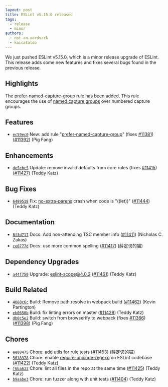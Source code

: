 ```yaml
---
layout: post
title: ESLint v5.15.0 released
tags:
  - release
  - minor
authors:
  - not-an-aardvark
  - kaicataldo
---
```


We just pushed ESLint v5.15.0, which is a minor release upgrade of ESLint. This release adds some new features and fixes several bugs found in the previous release.


## Highlights

The [prefer-named-capture-group](/docs/rules/prefer-named-capture-group) rule has been added. This rule encourages the use of [named capture groups](https://github.com/tc39/proposal-regexp-named-groups) over numbered capture groups.

## Features


* [`ec59ec0`](https://github.com/eslint/eslint/commit/ec59ec09c8d001b8c04f9edc09994e2b0d0af0f9) New: add rule "[prefer-named-capture-group](/docs/rules/prefer-named-capture-group)" (fixes [#11381](https://github.com/eslint/eslint/issues/11381)) ([#11392](https://github.com/eslint/eslint/issues/11392)) (Pig Fang)




## Enhancements


* [`de5cbc5`](https://github.com/eslint/eslint/commit/de5cbc526b30405e742b35d85d04361529d49ed4) Update: remove invalid defaults from core rules (fixes [#11415](https://github.com/eslint/eslint/issues/11415)) ([#11427](https://github.com/eslint/eslint/issues/11427)) (Teddy Katz)




## Bug Fixes


* [`6489518`](https://github.com/eslint/eslint/commit/64895185bde5233223648bcaf46f8deb72c9fb55) Fix: [no-extra-parens](/docs/rules/no-extra-parens) crash when code is "((let))" ([#11444](https://github.com/eslint/eslint/issues/11444)) (Teddy Katz)




## Documentation


* [`8f3d717`](https://github.com/eslint/eslint/commit/8f3d71754932669332ad7623bcc4c1aef3897125) Docs: Add non-attending TSC member info ([#11411](https://github.com/eslint/eslint/issues/11411)) (Nicholas C. Zakas)
* [`ce0777d`](https://github.com/eslint/eslint/commit/ce0777da5bc167fe0c529158fd8216d3eaf11565) Docs: use more common spelling ([#11417](https://github.com/eslint/eslint/issues/11417)) (薛定谔的猫)




## Dependency Upgrades


* [`a44f750`](https://github.com/eslint/eslint/commit/a44f75073306e5ea4e6722654009a99884fbca4f) Upgrade: eslint-scope@4.0.2 ([#11461](https://github.com/eslint/eslint/issues/11461)) (Teddy Katz)




## Build Related


* [`4088c6c`](https://github.com/eslint/eslint/commit/4088c6c9d4578cd581ce8ff4385d90b58a75b755) Build: Remove path.resolve in webpack build ([#11462](https://github.com/eslint/eslint/issues/11462)) (Kevin Partington)
* [`eb0650b`](https://github.com/eslint/eslint/commit/eb0650ba20cf9f9ad78dbaccfeb7e0e7ab56e31d) Build: fix linting errors on master ([#11428](https://github.com/eslint/eslint/issues/11428)) (Teddy Katz)
* [`db0c5e2`](https://github.com/eslint/eslint/commit/db0c5e2a7f894b7cda71007b0ba43d7814b3fb2e) Build: switch from browserify to webpack (fixes [#11366](https://github.com/eslint/eslint/issues/11366)) ([#11398](https://github.com/eslint/eslint/issues/11398)) (Pig Fang)




## Chores


* [`ee88475`](https://github.com/eslint/eslint/commit/ee884754e4111e11994ff0df3f0c29e43e1dc3f2) Chore: add utils for rule tests ([#11453](https://github.com/eslint/eslint/issues/11453)) (薛定谔的猫)
* [`5018378`](https://github.com/eslint/eslint/commit/5018378131fd5190bbccca902c0cf4276ee1581a) Chore: enable [require-unicode-regexp](/docs/rules/require-unicode-regexp) on ESLint codebase ([#11422](https://github.com/eslint/eslint/issues/11422)) (Teddy Katz)
* [`f6ba633`](https://github.com/eslint/eslint/commit/f6ba633f56eca6be20fc4b0d9496a78b9498d578) Chore: lint all files in the repo at the same time ([#11425](https://github.com/eslint/eslint/issues/11425)) (Teddy Katz)
* [`b9aabe3`](https://github.com/eslint/eslint/commit/b9aabe34311f6189b87c9d8a1aa40f3513fed773) Chore: run fuzzer along with unit tests ([#11404](https://github.com/eslint/eslint/issues/11404)) (Teddy Katz)
